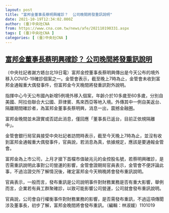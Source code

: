 ```yaml
---
layout: post
title: "富邦金董事長蔡明興確診？  公司晚間將發重訊說明"
date: 2021-10-19T12:34:02.000Z
author: (臺)中央社CNA
from: https://www.cna.com.tw/news/afe/202110190331.aspx
tags: [ (臺)中央社CNA ]
categories: [ (臺)中央社CNA ]
---
```

<!--1634646842000-->
[富邦金董事長蔡明興確診？  公司晚間將發重訊說明](https://www.cna.com.tw/news/afe/202110190331.aspx)
------

<div>
<div></div><div><p>（中央社記者謝方娪台北19日電）富邦金控董事長蔡明興傳出是今天公布的境外移入COVID-19確診個案之一。金管會表示，截至晚上7時為止，金管會未收到富邦金通報重大偶發事件，但富邦金今天晚間將發重訊對外說明。</p><p>指揮中心今天公布國內新增5例境外移入個案，年齡介於10多歲至60多歲，分別自美國、阿拉伯聯合大公國、菲律賓、馬來西亞等地入境。外傳其中一例自美返台、隔離期間確診者，為富邦金董事長蔡明興，消息一出，震撼金融圈。</p><p>富邦金晚間並未證實或否認此消息，僅回應「董事長已返台，目前正依規隔離中」。</p><p>金管會銀行局官員接受中央社記者訪問時表示，截至今天晚上7時為止，並沒有收到富邦金通報重大偶發事件，官員說，若消息為真，依據規定，應該是要通報金管會。</p><p>富邦金為上市公司，上月才搶下首檔市值破兆元的金控股名號，若蔡明興確診，是否需重訊說明此事對公司營運的影響，金管會證期局官員表示，金管會不便評論此事，不過洽證交所了解情況後，確定富邦金今天稍晚將會發布重訊說明。</p><p>官員表示，一般而言，發布重訊是公司說明事件對財務業務是否有重大影響，舉例而言，企業若有員工群聚確診，以致可能影響公司營運，公司就會發布重訊說明。</p><p>官員說，公司會自行權衡事件對財務業務的影響，是否需發布重訊，不過這項傳聞涉及董事長，初步了解，富邦金晚間將會發布重訊。（編輯：林淑媛）1101019</p></div>
</div>
